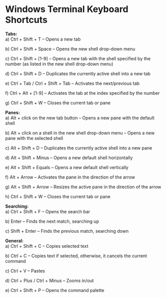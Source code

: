 # Windows Terminal Keyboard Shortcuts

**Tabs:**  
a) Ctrl + Shift + T – Opens a new tab

b) Ctrl + Shift + Space – Opens the new shell drop-down menu

c) Ctrl + Shift + [1-9] – Opens a new tab with the shell specified by the number (as listed in the new shell drop-down menu)

d) Ctrl + Shift + D – Duplicates the currently active shell into a new tab

e) Ctrl + Tab / Ctrl + Shift + Tab – Activates the next/previous tab

f) Ctrl + Alt + [1-9] – Activates the tab at the index specified by the number

g) Ctrl + Shift + W – Closes the current tab or pane

**Panes:**  
a) Alt + click on the new tab button – Opens a new pane with the default shell

b) Alt + click on a shell in the new shell drop-down menu – Opens a new pane with the selected shell

c) Alt + Shift + D – Duplicates the currently active shell into a new pane

d) Alt + Shift + Minus – Opens a new default shell horizontally

e) Alt + Shift + Equals – Opens a new default shell vertically

f) Alt + Arrow – Activates the pane in the direction of the arrow

g) Alt + Shift + Arrow – Resizes the active pane in the direction of the arrow

h) Ctrl + Shift + W – Closes the current tab or pane

**Searching:**  
a) Ctrl + Shift + F – Opens the search bar

b) Enter – Finds the next match, searching up

c) Shift + Enter – Finds the previous match, searching down

**General:**  
a) Ctrl + Shift + C – Copies selected text

b) Ctrl + C – Copies text if selected, otherwise, it cancels the current command

c) Ctrl + V – Pastes

d) Ctrl + Plus / Ctrl + Minus – Zooms in/out

e) Ctrl + Shift + P – Opens the command palette